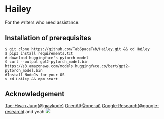 # Hailey
For the writers who need assistance.

## Installation of prerequisites

 ```shell
$ git clone https://github.com/TabSpaceTab/Hailey.git && cd Hailey
$ pip3 install requirements.txt
# download huggingface's pytorch model 
$ curl --output gpt2-pytorch_model.bin https://s3.amazonaws.com/models.huggingface.co/bert/gpt2-pytorch_model.bin
#Install NodeJs for your OS
$ cd Hailey && npm start

```


## Acknowledgement

[Tae-Hwan Jung(@graykode)](https://github.com/graykode)
[OpenAI(@openai)](https://github.com/oepnai)
[Google-Research(@google-research)](https://github.com/google-research)
and yeah
![](https://media.giphy.com/media/ThpMkGy7mFr12th14M/giphy.gif)
